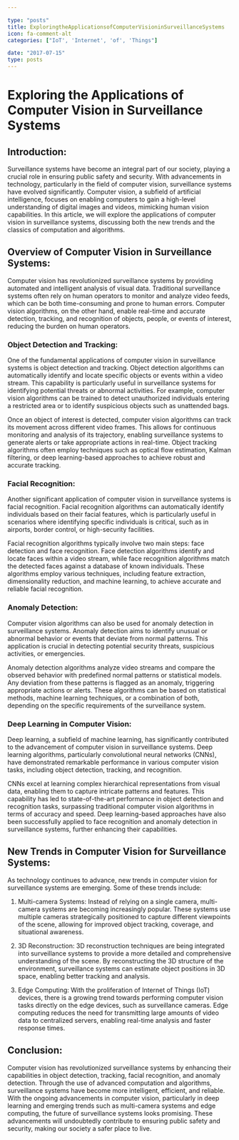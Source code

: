 ```yaml
---

type: "posts"
title: ExploringtheApplicationsofComputerVisioninSurveillanceSystems
icon: fa-comment-alt
categories: ["IoT', 'Internet', 'of', 'Things"]

date: "2017-07-15"
type: posts
---
```





# Exploring the Applications of Computer Vision in Surveillance Systems

## Introduction:

Surveillance systems have become an integral part of our society, playing a crucial role in ensuring public safety and security. With advancements in technology, particularly in the field of computer vision, surveillance systems have evolved significantly. Computer vision, a subfield of artificial intelligence, focuses on enabling computers to gain a high-level understanding of digital images and videos, mimicking human vision capabilities. In this article, we will explore the applications of computer vision in surveillance systems, discussing both the new trends and the classics of computation and algorithms.

## Overview of Computer Vision in Surveillance Systems:

Computer vision has revolutionized surveillance systems by providing automated and intelligent analysis of visual data. Traditional surveillance systems often rely on human operators to monitor and analyze video feeds, which can be both time-consuming and prone to human errors. Computer vision algorithms, on the other hand, enable real-time and accurate detection, tracking, and recognition of objects, people, or events of interest, reducing the burden on human operators.

### Object Detection and Tracking:

One of the fundamental applications of computer vision in surveillance systems is object detection and tracking. Object detection algorithms can automatically identify and locate specific objects or events within a video stream. This capability is particularly useful in surveillance systems for identifying potential threats or abnormal activities. For example, computer vision algorithms can be trained to detect unauthorized individuals entering a restricted area or to identify suspicious objects such as unattended bags.

Once an object of interest is detected, computer vision algorithms can track its movement across different video frames. This allows for continuous monitoring and analysis of its trajectory, enabling surveillance systems to generate alerts or take appropriate actions in real-time. Object tracking algorithms often employ techniques such as optical flow estimation, Kalman filtering, or deep learning-based approaches to achieve robust and accurate tracking.

### Facial Recognition:

Another significant application of computer vision in surveillance systems is facial recognition. Facial recognition algorithms can automatically identify individuals based on their facial features, which is particularly useful in scenarios where identifying specific individuals is critical, such as in airports, border control, or high-security facilities.

Facial recognition algorithms typically involve two main steps: face detection and face recognition. Face detection algorithms identify and locate faces within a video stream, while face recognition algorithms match the detected faces against a database of known individuals. These algorithms employ various techniques, including feature extraction, dimensionality reduction, and machine learning, to achieve accurate and reliable facial recognition.

### Anomaly Detection:

Computer vision algorithms can also be used for anomaly detection in surveillance systems. Anomaly detection aims to identify unusual or abnormal behavior or events that deviate from normal patterns. This application is crucial in detecting potential security threats, suspicious activities, or emergencies.

Anomaly detection algorithms analyze video streams and compare the observed behavior with predefined normal patterns or statistical models. Any deviation from these patterns is flagged as an anomaly, triggering appropriate actions or alerts. These algorithms can be based on statistical methods, machine learning techniques, or a combination of both, depending on the specific requirements of the surveillance system.

### Deep Learning in Computer Vision:

Deep learning, a subfield of machine learning, has significantly contributed to the advancement of computer vision in surveillance systems. Deep learning algorithms, particularly convolutional neural networks (CNNs), have demonstrated remarkable performance in various computer vision tasks, including object detection, tracking, and recognition.

CNNs excel at learning complex hierarchical representations from visual data, enabling them to capture intricate patterns and features. This capability has led to state-of-the-art performance in object detection and recognition tasks, surpassing traditional computer vision algorithms in terms of accuracy and speed. Deep learning-based approaches have also been successfully applied to face recognition and anomaly detection in surveillance systems, further enhancing their capabilities.

## New Trends in Computer Vision for Surveillance Systems:

As technology continues to advance, new trends in computer vision for surveillance systems are emerging. Some of these trends include:

1. Multi-camera Systems: Instead of relying on a single camera, multi-camera systems are becoming increasingly popular. These systems use multiple cameras strategically positioned to capture different viewpoints of the scene, allowing for improved object tracking, coverage, and situational awareness.

2. 3D Reconstruction: 3D reconstruction techniques are being integrated into surveillance systems to provide a more detailed and comprehensive understanding of the scene. By reconstructing the 3D structure of the environment, surveillance systems can estimate object positions in 3D space, enabling better tracking and analysis.

3. Edge Computing: With the proliferation of Internet of Things (IoT) devices, there is a growing trend towards performing computer vision tasks directly on the edge devices, such as surveillance cameras. Edge computing reduces the need for transmitting large amounts of video data to centralized servers, enabling real-time analysis and faster response times.

## Conclusion:

Computer vision has revolutionized surveillance systems by enhancing their capabilities in object detection, tracking, facial recognition, and anomaly detection. Through the use of advanced computation and algorithms, surveillance systems have become more intelligent, efficient, and reliable. With the ongoing advancements in computer vision, particularly in deep learning and emerging trends such as multi-camera systems and edge computing, the future of surveillance systems looks promising. These advancements will undoubtedly contribute to ensuring public safety and security, making our society a safer place to live.